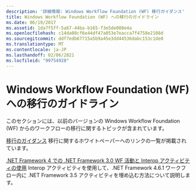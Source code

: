 ```yaml
---
description: '詳細情報: Windows Workflow Foundation (WF) 移行ガイダンス'
title: Windows Workflow Foundation (WF) への移行のガイドライン
ms.date: 06/19/2017
ms.assetid: 1da7f5ff-5a67-44ba-b165-f3e5de008e4a
ms.openlocfilehash: c14da08cf6e44df47a053e7eacca7f4758e2108d
ms.sourcegitcommit: ddf7edb67715a5b9a45e3dd44536dabc153c1de0
ms.translationtype: MT
ms.contentlocale: ja-JP
ms.lasthandoff: 02/06/2021
ms.locfileid: "99754928"
---
```

# <a name="windows-workflow-foundation-wf-migration-guidance"></a>Windows Workflow Foundation (WF) への移行のガイドライン

このセクションには、以前のバージョンの Windows Workflow Foundation (WF) からのワークフローの移行に関するトピックが含まれています。

[移行のガイダンス](migration-guidance.md) 移行に関するホワイトペーパーへのリンクの一覧が掲載されています。

[.NET Framework 4 での .NET Framework 3.0 WF 活動と Interop アクティビティの使用](net-framework-3-0-wf-in-net-framework-4-interop.md) Interop アクティビティを使用して、.NET Framework 4.6.1 ワークフロー内に .NET Framework 3.5 アクティビティを埋め込む方法について説明します。

